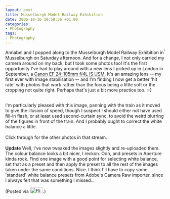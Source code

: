 ```yaml
---
layout: post
title: Musselburgh Model Railway Exhibition
date: 2006-10-16 10:50:36 +01:00
categories:
- Photography
tags:
- Photography
---
```

<p><a href="http://www.flickr.com/photos/mathie/270191990/" title=""><img src="http://static.flickr.com/96/270191990_ba69f77a19_m.jpg" alt="" class="alignright" style="border: solid 1px #000000; float: right;" /></a>Annabel and I popped along to the Musselburgh Model Railway Exhibition in Musselburgh on Saturday afternoon.  And for  a change, I not only carried my camera around on my back, but I took some photos too!  It's the first opportunity I've had to play around with a new lens I picked up in London in September, a <a href="http://www.canon.co.uk/For_Home/Product_Finder/Cameras/EF_Lenses/Zoom_Lenses/EF_24-105mm_f4_L_IS_USM/index.asp?ComponentID=306159&SourcePageID=26341#1">Canon EF 24-105mm f/4L IS USM</a>.  It's an amazing lens -- my first ever with image stabilisation -- and I'm finding I now get a better 'hit rate' with photos that work rather than the focus being a little soft or the cropping not quite right.  Perhaps that's just a bit more practice too. :-)<br /></p>
<br />
I'm particularly pleased with this image, panning with the train as it moved to give the illusion of speed, though I suspect I should either not have used fill-in flash, or at least used second-curtain sync, to avoid the weird blurring of the figures in front of the train.  And I probably ought to correct the white balance a little.<br />
<br />
Click through for the other photos in that stream.<br />
<br />
<strong>Update</strong> Well, I've now tweaked the images slightly and re-uploaded them.  The colour balance looks a bit nicer, I reckon.  Ooh, and presets in Aperture kinda rock.  Find one image with a good point for selecting white balance, set that as a preset and then apply the preset to all the rest of the images taken under the same conditions.  Nice.  I think I'll have to copy some 'standard' white balance presets from Adobe's Camera Raw importer, since I always felt that was something I missed...

(Posted via <a href="http://www.flickr.com/"><img alt="Flickr" src="http://www.flickr.com/images/flickr_logo_blog.gif" height="18" width="41" /></a>.)
